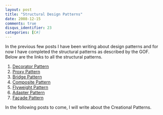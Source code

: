```yaml
---
layout: post
title: "Structural Design Patterns"
date: 2008-12-15
comments: true
disqus_identifier: 23
categories: [C#]
---
```

In the previous few posts I have been writing about design patterns and
for now I have completed the structural patterns as described by the
GOF. Below are the links to all the structural patterns.

1.  [Decorator
    Pattern](/2008/11/17/Design-Patterns-for-Dummies.-The-Decorator-Pattern/)
2.  [Proxy
    Pattern](/2008/11/24/Design-Patterns-for-Dummies.-The-Proxy-Pattern/)
3.  [Bridge
    Pattern](/2008/11/27/Design-Patterns-for-Dummies.-The-Bridge-pattern/)
4.  [Composite
    Pattern](/2008/12/01/Design-Patterns-for-Dummies.-The-Composite-Pattern/)
5.  [Flyweight
    Pattern](/2008/12/04/Design-Patterns-for-Dummies.-The-Flyweight-Pattern/)
6.  [Adapter
    Pattern](/2008/12/07/Design-Patterns-for-Dummies.-The-Adapter-Pattern/)
7.  [Façade
    Pattern](/2008/12/11/Design-Patterns-for-Dummies.-The-Facade-Pattern/)

In the following posts to come, I will write about the Creational
Patterns.


